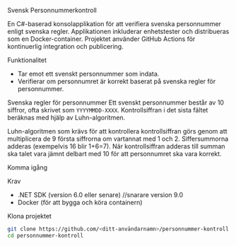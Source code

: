 Svensk Personnummerkontroll

En C#-baserad konsolapplikation för att verifiera svenska personnummer enligt svenska regler. Applikationen inkluderar enhetstester och distribueras som en Docker-container. Projektet använder GitHub Actions för kontinuerlig integration och publicering.

Funktionalitet
- Tar emot ett svenskt personnummer som indata.
- Verifierar om personnumret är korrekt baserat på svenska regler för personnummer.

Svenska regler för personnummer
Ett svenskt personnummer består av 10 siffror, ofta skrivet som `YYYYMMDD-XXXX`. Kontrollsiffran i det sista fältet beräknas med hjälp av Luhn-algoritmen. 

Luhn-algoritmen som krävs för att kontrollera kontrollsiffran görs genom att multiplicera de 9 första siffrorna om vartannat med 1 och 2. Siffersummorna adderas (exempelvis 16 blir 1+6=7). När kontrollsiffran adderas till summan ska talet vara jämnt delbart med 10 för att personnumret ska vara korrekt.

Komma igång

Krav
- .NET SDK (version 6.0 eller senare) //snarare version 9.0
- Docker (för att bygga och köra containern)

Klona projektet
```bash
git clone https://github.com/<ditt-användarnamn>/personnummer-kontroll.git
cd personnummer-kontroll

